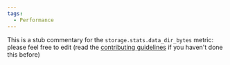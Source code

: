 ```yaml
---
tags:
  - Performance
---
```


This is a stub commentary for the `storage.stats.data_dir_bytes` metric: please feel free to edit (read the
[contributing guidelines](https://github.com/mozilla/glean-annotations/blob/main/CONTRIBUTING.md)
if you haven't done this before)
